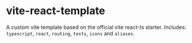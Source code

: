 # vite-react-template
A custom vite template based on the official vite react-ts starter.
Includes: `typescript`, `react`, `routing`, `tests`, `icons` and `aliases`.
